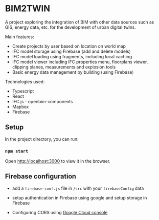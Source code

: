 # BIM2TWIN

A project exploring the integration of BIM with other data sources such as GIS, energy data, etc. for the development of urban digital twins.

Main features:
- Create projects by user based on location on world map
- IFC model storage using Firebase (add and delete models)
- IFC model loading using fragments, including local caching 
- IFC model viewer including IFC properties menu, floorplans viewer, clipping planes, measurements and explosion tools
- Basic energy data management by building (using Firebase)

Technologies used:
- Typescript
- React
- IFC.js - openbim-components
- Mapbox
- Firebase

## Setup

In the project directory, you can run:

### `npm start`

Open [http://localhost:3000](http://localhost:3000) to view it in the browser.

## Firebase configuration

- add a `firebase-conf.js` file in `/src` with your `firebaseConfig` data

- setup authentication in Firebase using google and setup storage in Firebase

- Configuring CORS using [Google Cloud console](https://stackoverflow.com/a/58613527)
